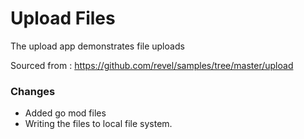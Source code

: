 Upload Files
=========================

The upload app demonstrates file uploads

Sourced from : https://github.com/revel/samples/tree/master/upload


### Changes  
- Added go mod files
- Writing the files to local file system.



